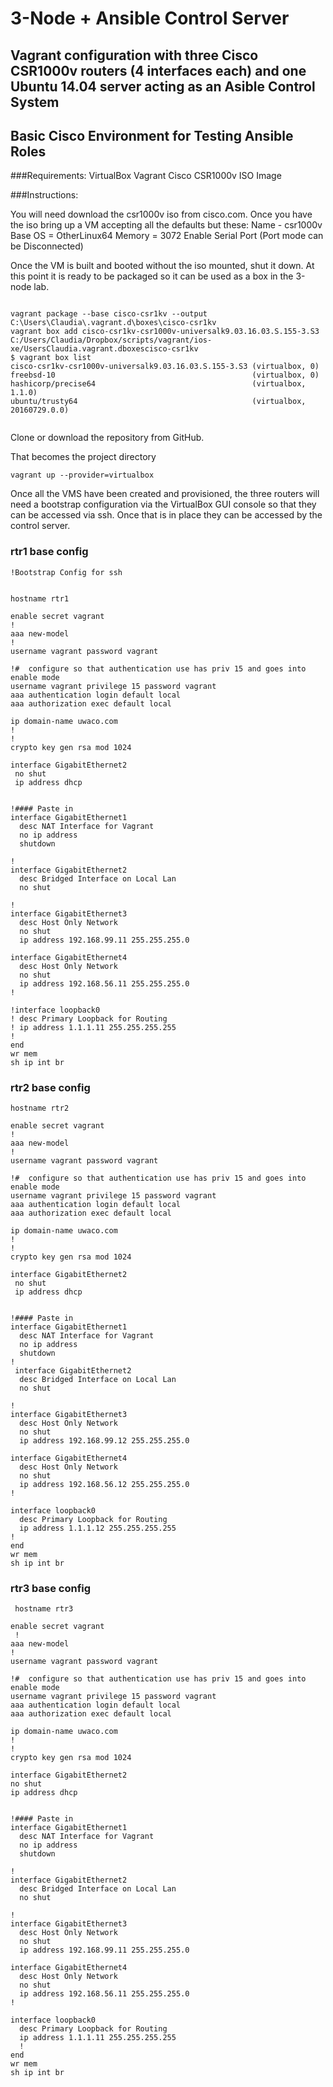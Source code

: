 # 3-Node + Ansible Control Server
## Vagrant configuration with three Cisco CSR1000v routers (4 interfaces each) and one Ubuntu 14.04 server acting as an Asible Control System 
## Basic Cisco Environment for Testing Ansible Roles

###Requirements:
VirtualBox
Vagrant
Cisco CSR1000v ISO Image

###Instructions:

You will need download the csr1000v iso from cisco.com.
Once you have the iso bring up a VM accepting all the defaults but these:
Name - csr1000v
Base OS = OtherLinux64
Memory = 3072
Enable Serial Port (Port mode can be Disconnected)

Once the VM is built and booted without the iso mounted, shut it down.
At this point it is ready to be packaged so it can be used as a box in the 3-node lab.

```

vagrant package --base cisco-csr1kv --output C:\Users\Claudia\.vagrant.d\boxes\cisco-csr1kv
vagrant box add cisco-csr1kv-csr1000v-universalk9.03.16.03.S.155-3.S3  C:/Users/Claudia/Dropbox/scripts/vagrant/ios-xe/UsersClaudia.vagrant.dboxescisco-csr1kv
$ vagrant box list
cisco-csr1kv-csr1000v-universalk9.03.16.03.S.155-3.S3 (virtualbox, 0)
freebsd-10                                            (virtualbox, 0)
hashicorp/precise64                                   (virtualbox, 1.1.0)
ubuntu/trusty64                                       (virtualbox, 20160729.0.0)


```

Clone or download the repository from GitHub.

That becomes the project directory

```
vagrant up --provider=virtualbox

```

Once all the VMS have been created and provisioned, the three routers will need a bootstrap configuration via the VirtualBox GUI console so that they can be accessed via ssh.  Once that is in place they can be accessed by the control server.


### rtr1 base config

```
!Bootstrap Config for ssh


hostname rtr1

enable secret vagrant
!
aaa new-model
!
username vagrant password vagrant

!#  configure so that authentication use has priv 15 and goes into enable mode
username vagrant privilege 15 password vagrant
aaa authentication login default local
aaa authorization exec default local

ip domain-name uwaco.com
!
!
crypto key gen rsa mod 1024

interface GigabitEthernet2
 no shut
 ip address dhcp


!#### Paste in
interface GigabitEthernet1
  desc NAT Interface for Vagrant
  no ip address
  shutdown

!
interface GigabitEthernet2
  desc Bridged Interface on Local Lan
  no shut

!
interface GigabitEthernet3
  desc Host Only Network
  no shut
  ip address 192.168.99.11 255.255.255.0

interface GigabitEthernet4
  desc Host Only Network
  no shut
  ip address 192.168.56.11 255.255.255.0
!

!interface loopback0
! desc Primary Loopback for Routing
! ip address 1.1.1.11 255.255.255.255
!
end
wr mem
sh ip int br
```


### rtr2 base config

```
hostname rtr2

enable secret vagrant
!
aaa new-model
!
username vagrant password vagrant

!#  configure so that authentication use has priv 15 and goes into enable mode
username vagrant privilege 15 password vagrant
aaa authentication login default local
aaa authorization exec default local

ip domain-name uwaco.com
!
!
crypto key gen rsa mod 1024

interface GigabitEthernet2
 no shut
 ip address dhcp


!#### Paste in
interface GigabitEthernet1
  desc NAT Interface for Vagrant
  no ip address
  shutdown
!
 interface GigabitEthernet2
  desc Bridged Interface on Local Lan
  no shut

!
interface GigabitEthernet3
  desc Host Only Network
  no shut
  ip address 192.168.99.12 255.255.255.0

interface GigabitEthernet4
  desc Host Only Network
  no shut
  ip address 192.168.56.12 255.255.255.0
!

interface loopback0
  desc Primary Loopback for Routing
  ip address 1.1.1.12 255.255.255.255
!
end
wr mem
sh ip int br
```

### rtr3 base config

```
 hostname rtr3

enable secret vagrant
 !
aaa new-model
!
username vagrant password vagrant

!#  configure so that authentication use has priv 15 and goes into enable mode
username vagrant privilege 15 password vagrant
aaa authentication login default local
aaa authorization exec default local

ip domain-name uwaco.com
!
!
crypto key gen rsa mod 1024

interface GigabitEthernet2
no shut
ip address dhcp


!#### Paste in
interface GigabitEthernet1
  desc NAT Interface for Vagrant
  no ip address
  shutdown

!
interface GigabitEthernet2
  desc Bridged Interface on Local Lan
  no shut

!
interface GigabitEthernet3
  desc Host Only Network
  no shut
  ip address 192.168.99.11 255.255.255.0

interface GigabitEthernet4
  desc Host Only Network
  no shut
  ip address 192.168.56.11 255.255.255.0
!

interface loopback0
  desc Primary Loopback for Routing
  ip address 1.1.1.11 255.255.255.255
  !
end
wr mem
sh ip int br
```




